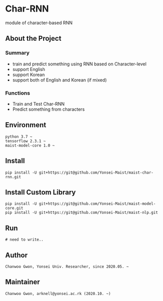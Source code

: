 # Char-RNN

module of character-based RNN

## About the Project

### Summary
 - train and predict something using RNN based on Character-level
 - support English
 - support Korean
 - support both of English and Korean (if mixed)

### Functions
 - Train and Test Char-RNN
 - Predict something from characters

## Environment
```
python 3.7 ~
tensorflow 2.3.1 ~
maist-model-core 1.0 ~
```

## Install
```
pip install -U git+https://git@github.com/Yonsei-Maist/maist-char-rnn.git
```

## Install Custom Library
```
pip install -U git+https://git@github.com/Yonsei-Maist/maist-model-core.git
pip install -U git+https://git@github.com/Yonsei-Maist/maist-nlp.git
```

## Run
```
# need to write..
```

## Author
```
Chanwoo Gwon, Yonsei Univ. Researcher, since 2020.05. ~
```

## Maintainer
```
Chanwoo Gwon, arknell@yonsei.ac.rk (2020.10. ~)
```